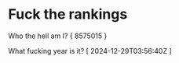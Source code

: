 # Fuck the rankings

Who the hell am I?
{ 8575015 }

What fucking year is it?
[ 2024-12-29T03:56:40Z ]
